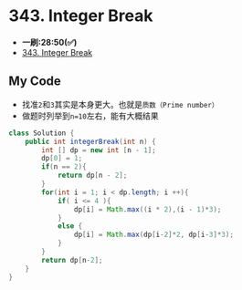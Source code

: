 # 343. Integer Break
* **一刷:28:50(✅)**
* [343. Integer Break](https://leetcode.com/problems/integer-break/description/)

## My Code
* 找准`2`和`3`其实是本身更大。也就是`质数（Prime number）`
* 做题时列举到`n=10`左右，能有大概结果
```java
class Solution {
    public int integerBreak(int n) {
        int [] dp = new int [n - 1];
        dp[0] = 1;
        if(n == 2){
            return dp[n - 2];
        }
        for(int i = 1; i < dp.length; i ++){
            if( i <= 4 ){
                dp[i] = Math.max((i * 2),(i - 1)*3);
            }
            else {
                dp[i] = Math.max(dp[i-2]*2, dp[i-3]*3);
            }
        }
        return dp[n-2];
    }
}
```
